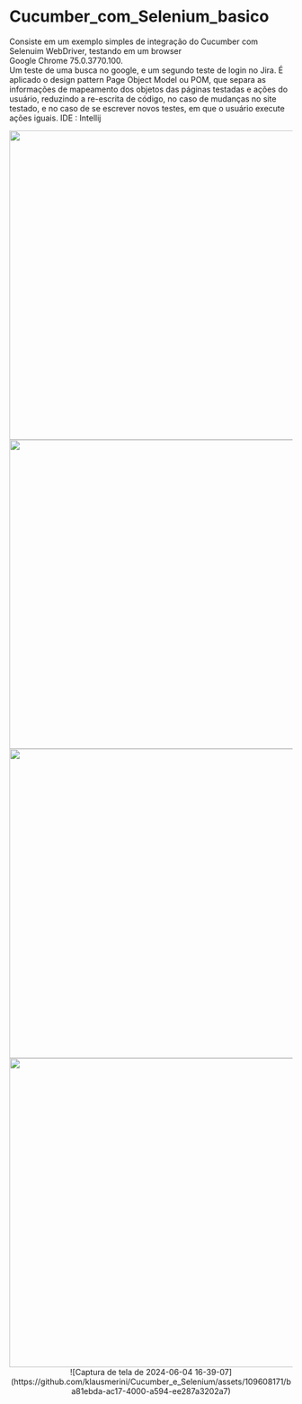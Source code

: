 # Cucumber_com_Selenium_basico
Consiste em um exemplo simples de integração do Cucumber com Selenuim WebDriver, testando em um browser  
Google Chrome  75.0.3770.100.  
Um teste de uma busca no google, e um segundo teste de login no Jira. É aplicado o design pattern Page Object Model ou POM, que separa as informações de mapeamento dos objetos das páginas testadas e ações do usuário, reduzindo a re-escrita de código, no caso de mudanças no site testado, e no caso de se escrever novos testes, em que o usuário execute ações iguais. 
IDE : Intellij      
<div align="center">
<img src="https://github.com/klausmerini/Cucumber_com_Selenium_basico/assets/109608171/85a883f4-fe32-42c8-921c-7650062bee13" width="550px" /)
</div>  
<div align="center">
<img src="https://github.com/klausmerini/Cucumber_com_Selenium_basico/assets/109608171/4e9afdb4-d072-4f88-be9b-e4c3924cc147" width="550px" /)
</div>
<div align="center">
<img src="https://github.com/klausmerini/Cucumber_com_Selenium_basico/assets/109608171/301f6f90-f1db-4510-9968-d7aba059e673)" width="550px" /)
</div>
<div align="center">
<img src="https://github.com/klausmerini/Cucumber_com_Selenium_basico/assets/109608171/aba6ded3-e5f0-41b8-9d60-c450c4eaf45f" width="550px" /)
</div>      
![Captura de tela de 2024-06-04 16-39-07](https://github.com/klausmerini/Cucumber_e_Selenium/assets/109608171/ba81ebda-ac17-4000-a594-ee287a3202a7)
